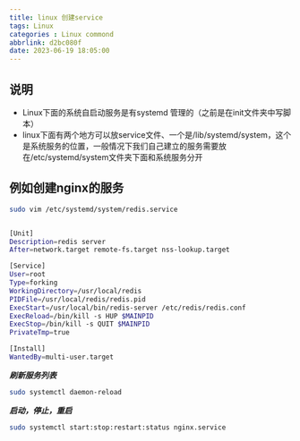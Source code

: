 ```yaml
---
title: linux 创建service
tags: Linux
categories : Linux commond
abbrlink: d2bc080f
date: 2023-06-19 18:05:00
---
```


## 说明

* Linux下面的系统自启动服务是有systemd 管理的（之前是在init文件夹中写脚本）
* linux下面有两个地方可以放service文件、一个是/lib/systemd/system，这个是系统服务的位置，一般情况下我们自己建立的服务需要放在/etc/systemd/system文件夹下面和系统服务分开

## 例如创建nginx的服务

```bash
sudo vim /etc/systemd/system/redis.service


[Unit]
Description=redis server
After=network.target remote-fs.target nss-lookup.target

[Service]
User=root
Type=forking
WorkingDirectory=/usr/local/redis
PIDFile=/usr/local/redis/redis.pid
ExecStart=/usr/local/bin/redis-server /etc/redis/redis.conf
ExecReload=/bin/kill -s HUP $MAINPID
ExecStop=/bin/kill -s QUIT $MAINPID
PrivateTmp=true

[Install]
WantedBy=multi-user.target
```

***刷新服务列表***

```bash
sudo systemctl daemon-reload
```

***启动，停止，重启***

```bash
sudo systemctl start:stop:restart:status nginx.service
```
